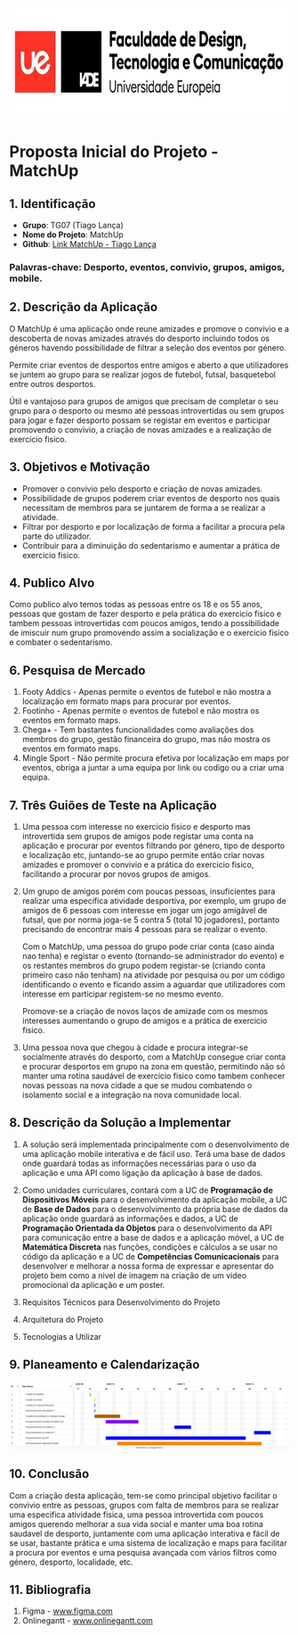 <img src="../Imagens/iade_ue.jpg" alt="IADE - Universidade Europeia" width="600" height="200" />

# Proposta Inicial do Projeto - MatchUp
## 1. Identificação
- **Grupo**: TG07 (Tiago Lança)
- **Nome do Projeto**: MatchUp
- **Github**: <a href="https://github.com/tiago-lanca/MatchUp-Tiago-Lanca" target="_blank">Link MatchUp - Tiago Lança</a>

### Palavras-chave: Desporto, eventos, convivio, grupos, amigos, mobile.

## 2. Descrição da Aplicação
O MatchUp é uma aplicação onde reune amizades e promove o convivio e a descoberta de novas amizades através do desporto incluindo todos os géneros havendo possibilidade de filtrar a seleção dos eventos por género.

Permite criar eventos de desportos entre amigos e aberto a que utilizadores se juntem ao grupo para se realizar jogos de futebol, futsal, basquetebol entre outros desportos.

Útil e vantajoso para grupos de amigos que precisam de completar o seu grupo para o desporto ou mesmo até pessoas introvertidas ou sem grupos para jogar e fazer desporto possam se registar em eventos e participar promovendo o convivio, a criação de novas amizades e a realização de exercicio fisico.



## 3. Objetivos e Motivação
- Promover o convivio pelo desporto e criação de novas amizades.
- Possibilidade de grupos poderem criar eventos de desporto nos quais necessitam de membros para se juntarem de forma a se realizar a atividade.
- Filtrar por desporto e por localização de forma a facilitar a procura pela parte do utilizador.
- Contribuir para a diminuição do sedentarismo e aumentar a prática de exercicio fisico.


## 4. Publico Alvo
Como publico alvo temos todas as pessoas entre os 18 e os 55 anos, pessoas que gostam de fazer desporto e pela prática do exercicio fisico e tambem pessoas introvertidas com poucos amigos, tendo a possibilidade de imiscuir num grupo promovendo assim a socialização e o exercicio fisico e combater o sedentarismo.


## 6. Pesquisa de Mercado
1. Footy Addics - Apenas permite o eventos de futebol e não mostra a localização em formato maps para procurar por eventos.
2. Footinho - Apenas permite o eventos de futebol e não mostra os eventos em formato maps.
3. Chega+ - Tem bastantes funcionalidades como avaliações dos membros do grupo, gestão financeira do grupo, mas não mostra os eventos em formato maps.
4. Mingle Sport - Não permite procura efetiva por localização em maps por eventos, obriga a juntar a uma equipa por link ou codigo ou a criar uma equipa.


## 7. Três Guiões de Teste na Aplicação
1. Uma pessoa com interesse no exercicio fisico e desporto mas introvertida sem grupos de amigos pode registar uma conta na aplicação e procurar por eventos filtrando por género, tipo de desporto e localização etc, juntando-se ao grupo permite então criar novas amizades e promover o convivio e a prática do exercicio fisico, facilitando a procurar por novos grupos de amigos.
2. Um grupo de amigos porém com poucas pessoas, insuficientes para realizar uma especifica atividade desportiva, por exemplo, um grupo de amigos de 6 pessoas com interesse em jogar um jogo amigável de futsal, que por norma joga-se 5 contra 5 (total 10 jogadores), portanto precisando de encontrar mais 4 pessoas para se realizar o evento.

   Com o MatchUp, uma pessoa do grupo pode criar conta (caso ainda nao tenha) e registar o evento (tornando-se administrador do evento) e os restantes membros do grupo podem registar-se (criando conta primeiro caso não tenham) na atividade por pesquisa ou por um código identificando o evento e ficando assim a aguardar que utilizadores com interesse em participar registem-se no mesmo evento.
   
   Promove-se a criação de novos laços de amizade com os mesmos interesses aumentando o grupo de amigos e a prática de exercicio fisico.

3. Uma pessoa nova que chegou à cidade e procura integrar-se socialmente através do desporto, com a MatchUp consegue criar conta e procurar desportos em grupo na zona em questão, permitindo não só manter uma rotina saudável de exercicio fisico como tambem conhecer novas pessoas na nova cidade a que se mudou combatendo o isolamento social e a integração na nova comunidade local.


## 8. Descrição da Solução a Implementar
1. A solução será implementada principalmente com o desenvolvimento de uma aplicação mobile interativa e de fácil uso. Terá uma base de dados onde guardará todas as informações necessárias para o uso da aplicação e uma API como ligação da aplicação à base de dados.


2. Como unidades curriculares, contará com a UC de **Programação de Dispositivos Móveis** para o desenvolvimento da aplicação mobile, a UC de **Base de Dados** para o desenvolvimento da própria base de dados da aplicação onde guardará as informações e dados, a UC de **Programação Orientada da Objetos** para o desenvolvimento da API para comunicação entre a base de dados e a aplicação móvel, a UC de **Matemática Discreta** nas funções, condições e cálculos a se usar no código da aplicação e a UC de **Competências Comunicacionais** para desenvolver e melhorar a nossa forma de expressar e apresentar do projeto bem como a nivel de imagem na criação de um video promocional da aplicação e um poster.

3. Requisitos Técnicos para Desenvolvimento do Projeto
4. Arquitetura do Projeto
5. Tecnologias a Utilizar


## 9. Planeamento e Calendarização
![Planeamento e Calendarização em gráfico](../Imagens/OnlineGantt20251004.png)


## 10. Conclusão
Com a criação desta aplicação, tem-se como principal objetivo facilitar o convivio entre as pessoas, grupos com falta de membros para se realizar uma especifica atividade fisica, uma pessoa introvertida com poucos amigos querendo melhorar a sua vida social e manter uma boa rotina saudavel de desporto, juntamente com uma aplicação interativa e fácil de se usar, bastante prática e uma sistema de localização e maps para facilitar a procura por eventos e uma pesquisa avançada com vários filtros como género, desporto, localidade, etc.



## 11. Bibliografia
1. Figma - www.figma.com
2. Onlinegantt - www.onlinegantt.com
